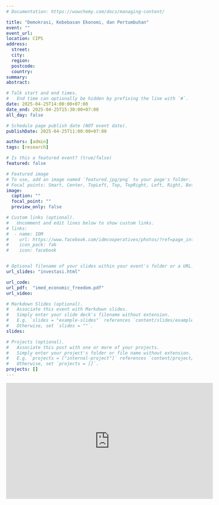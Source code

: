 ```yaml
---
# Documentation: https://wowchemy.com/docs/managing-content/

title: "Demokrasi, Kebebasan Ekonomi, dan Pertumbuhan"
event: ""
event_url:
location: CIPS
address:
  street:
  city:
  region:
  postcode:
  country:
summary: 
abstract: 

# Talk start and end times.
#   End time can optionally be hidden by prefixing the line with `#`.
date: 2025-04-25T14:00:00+07:00
date_end: 2025-04-25T15:30:00+07:00
all_day: false

# Schedule page publish date (NOT event date).
publishDate: 2025-04-25T11:00:00+07:00

authors: [admin]
tags: [research]

# Is this a featured event? (true/false)
featured: false

# Featured image
# To use, add an image named `featured.jpg/png` to your page's folder. 
# Focal points: Smart, Center, TopLeft, Top, TopRight, Left, Right, BottomLeft, Bottom, BottomRight.
image:
  caption: ""
  focal_point: ""
  preview_only: false

# Custom links (optional).
#   Uncomment and edit lines below to show custom links.
# links:
#  - name: IDM
#    url: https://www.facebook.com/idmcooperatives/photos/?ref=page_internal
#    icon_pack: fab
#    icon: facebook


# Optional filename of your slides within your event's folder or a URL.
url_slides: "investasi.html"

url_code:
url_pdf:  "imed_economic_freedom.pdf"
url_video: 

# Markdown Slides (optional).
#   Associate this event with Markdown slides.
#   Simply enter your slide deck's filename without extension.
#   E.g. `slides = "example-slides"` references `content/slides/example-slides.md`.
#   Otherwise, set `slides = ""`.
slides: 

# Projects (optional).
#   Associate this post with one or more of your projects.
#   Simply enter your project's folder or file name without extension.
#   E.g. `projects = ["internal-project"]` references `content/project/deep-learning/index.md`.
#   Otherwise, set `projects = []`.
projects: []
---
```


<iframe width="560" height="315" src="https://www.youtube-nocookie.com/embed/68qSpkZp8x0?si=XMS7FSzg-dto505F" title="YouTube video player" frameborder="0" allow="accelerometer; autoplay; clipboard-write; encrypted-media; gyroscope; picture-in-picture; web-share" referrerpolicy="strict-origin-when-cross-origin" allowfullscreen></iframe>